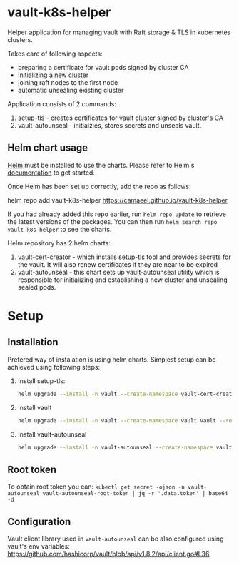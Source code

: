 # vault-k8s-helper
Helper application for managing vault with Raft storage & TLS in kubernetes clusters.

Takes care of following aspects:
* preparing a certificate for vault pods signed by cluster CA
* initializing a new cluster
* joining raft nodes to the first node
* automatic unsealing existing cluster

Application consists of 2 commands:
1. setup-tls - creates certificates for vault cluster signed by cluster's CA
1. vault-autounseal - initialzies, stores secrets and unseals vault.

## Helm chart usage

[Helm](https://helm.sh) must be installed to use the charts.  Please refer to
Helm's [documentation](https://helm.sh/docs) to get started.

Once Helm has been set up correctly, add the repo as follows:

  helm repo add vault-k8s-helper https://camaeel.github.io/vault-k8s-helper

If you had already added this repo earlier, run `helm repo update` to retrieve
the latest versions of the packages.  You can then run `helm search repo
vault-k8s-helper` to see the charts.

Helm repository has 2 helm charts:
1. vault-cert-creator - which installs setup-tls tool and provides secrets for the vault. It will also renew certificates if they are near to be expired
1. vault-autounseal - this chart sets up vault-autounseal utility which is responsible for initializing and establishing a new cluster and unsealing sealed pods.

# Setup

## Installation

Prefered way of instalation is using helm charts. Simplest setup can be achieved using following steps:
1. Install setup-tls:
    ```bash
    helm upgrade --install -n vault --create-namespace vault-cert-creator vault-cert-creator --repo https://camaeel.github.io/vault-k8s-helper/
    ```
1. Install vault
    ```bash
    helm upgrade --install -n vault --create-namespace vault vault --repo https://helm.releases.hashicorp.com/ --version 0.22.0 -f example/vault/vault-values.yaml
    ```
1. Install vault-autounseal
    ```bash
    helm upgrade --install -n vault-autounseal --create-namespace vault-autounseal vault-autounseal --repo https://camaeel.github.io/vault-k8s-helper/
    ```

## Root token

To obtain root token you can: `kubectl get secret -ojson -n vault-autounseal vault-autounseal-root-token | jq -r '.data.token' | base64 -d`

## Configuration

Vault client library used in `vault-autounseal` can be also configured using vault's env variables: https://github.com/hashicorp/vault/blob/api/v1.8.2/api/client.go#L36

